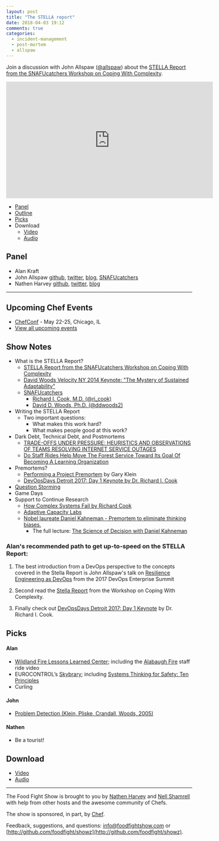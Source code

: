 ```yaml
---
layout: post
title: "The STELLA report"
date: 2018-04-03 19:12
comments: true
categories:
  - incident-management
  - post-mortem
  - allspaw
---
```


Join a discussion with John Allspaw ([@allspaw](https://twitter.com/allspaw)) about the [STELLA Report from the SNAFUcatchers Workshop on Coping With Complexity](http://stella.report/).

<iframe width="560" height="315" src="https://www.youtube.com/embed/DyfZ7QlffI4" frameborder="0" gesture="media" allow="encrypted-media" allowfullscreen></iframe>

* [Panel](/2018/04/stella-report.html#panel)
* [Outline](/2018/04/stella-report.html#outline)
* [Picks](/2018/04/stella-report.html#picks)
* Download
  * [Video](http://youtu.be/DyfZ7QlffI4)
  * [Audio](http://traffic.libsyn.com/foodfight/FFS119.mp3)

Panel<a name="panel"></a>
-----

* Alan Kraft
* John Allspaw [github](https://github.com/jallspaw), [twitter](https://twitter.com/allspaw), [blog](https://medium.com/@allspaw/), [SNAFUcatchers](https://www.snafucatchers.com/)
* Nathen Harvey [github](http://github.com/nathenharvey), [twitter](http://twitter.com/nathenharvey), [blog](http://nathenharvey.com)

-------

## Upcoming Chef Events

* [ChefConf](https://chefconf.chef.io/) - May 22-25, Chicago, IL
* [View all upcoming events](https://events.chef.io/)

<!-- more -->

## Show Notes

* What is the STELLA Report?
  * [STELLA Report from the SNAFUcatchers Workshop on Coping With Complexity](http://stella.report)
  * [David Woods Velocity NY 2014 Keynote: "The Mystery of Sustained Adaptability"](https://www.youtube.com/watch?v=7STcaWjJoww)
  * [SNAFUcatchers](https://www.snafucatchers.com/)
    * [Richard I. Cook, M.D. (@ri_cook)](https://twitter.com/ri_cook)
    * [David D. Woods, Ph.D. (@ddwoods2)](https://twitter.com/ddwoods2)
* Writing the STELLA Report    
  * Two important questions:
    * What makes this work hard?
    * What makes people good at this work?
* Dark Debt, Technical Debt, and Postmortems
  * [TRADE-OFFS UNDER PRESSURE: HEURISTICS AND OBSERVATIONS OF TEAMS RESOLVING INTERNET SERVICE OUTAGES](http://lup.lub.lu.se/luur/download?func=downloadFile&recordOId=8084520&fileOId=8084521)
  * [Do Staff Rides Help Move The Forest Service Toward Its Goal Of Becoming A Learning Organization](https://lup.lub.lu.se/student-papers/search/publication/5463899)
* Premortems?
  * [Performing a Project Premortem](https://hbr.org/2007/09/performing-a-project-premortem) by Gary Klein
  * [DevOpsDays Detroit 2017: Day 1 Keynote by Dr. Richard I. Cook](https://www.youtube.com/watch?v=4jRqtciRQds)
* [Question Storming](https://experiencinginformation.com/2011/11/02/questionstorming-framing-the-problem/)
* Game Days
* Support to Continue Research
  * [How Complex Systems Fail by Richard Cook](http://web.mit.edu/2.75/resources/random/How%20Complex%20Systems%20Fail.pdf)
  * [Adaptive Capacity Labs](http://www.adaptivecapacitylabs.com/)
  * [Nobel laureate Daniel Kahneman - Premortem to eliminate thinking biases.](https://www.youtube.com/watch?v=MzTNMalfyhM)
    * The full lecture:  [The Science of Decision with Daniel Kahneman](https://www.youtube.com/watch?v=VJFxVdq-hYg)


### Alan's recommended path to get up-to-speed on the STELLA Report:

1. The best introduction from a DevOps perspective to the concepts covered in the Stella Report is John Allspaw's talk on [Resilience Engineering as DevOps](https://www.youtube.com/watch?v=xA5U85LSk0M) from the 2017 DevOps Enterprise Summit

2. Second read the [Stella Report](http://stella.report) from the Workshop on Coping With Complexity.

3. Finally check out [DevOpsDays Detroit 2017: Day 1 Keynote](https://www.youtube.com/watch?v=4jRqtciRQds) by Dr. Richard I. Cook.

Picks<a name="picks"></a>
-----

#### Alan

* [Wildland Fire Lessons Learned Center](https://www.wildfirelessons.net/home); including the [Alabaugh Fire](https://ed.ted.com/on/PhJ2SX9U) staff ride video
* EUROCONTROL’s [Skybrary](https://www.skybrary.aero/index.php/Main_Page); including [Systems Thinking for Safety: Ten Principles](https://www.skybrary.aero/index.php/Toolkit:Systems_Thinking_for_Safety:_Ten_Principles)
* Curling

#### John

* [Problem Detection (Klein, Pliske, Crandall, Woods, 2005)](https://www.researchgate.net/publication/220579480_Problem_detection)

#### Nathen

* Be a tourist!

Download
--------

* [Video](http://youtu.be/DyfZ7QlffI4)
* [Audio](http://traffic.libsyn.com/foodfight/FFS119.mp3)

<hr />

The Food Fight Show is brought to you by [Nathen Harvey](https://twitter.com/nathenharvey) and [Nell Shamrell](https://twitter.com/nellshamrell) with help from other hosts and the awesome community of Chefs.

The show is sponsored, in part, by [Chef](http://www.chef.io).

Feedback, suggestions, and questions:  [info@foodfightshow.com](mailto:info@foodfightshow.com) or  [http://github.com/foodfight/showz](http://github.com/foodfight/showz).

